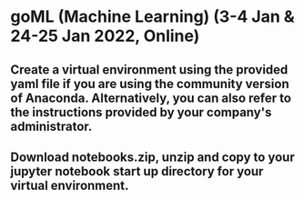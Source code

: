 # goML (Machine Learning) (3-4 Jan & 24-25 Jan 2022, Online)
## Create a virtual environment using the provided yaml file if you are using the community version of Anaconda.  Alternatively, you can also refer to the instructions provided by your company's administrator.
## Download notebooks.zip, unzip and copy to your jupyter notebook start up directory for your virtual environment. 
